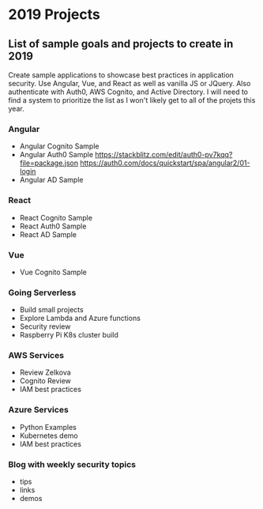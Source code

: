 # 2019 Projects

## List of sample goals and projects to create in 2019

Create sample applications to showcase best practices in application security. Use Angular, Vue, and React as well as vanilla JS or JQuery. Also authenticate with Auth0, AWS Cognito, and Active Directory. I will need to find a system to prioritize the list as I won't likely get to all of the projets this year.  

### Angular
- Angular Cognito Sample
- Angular Auth0 Sample
  https://stackblitz.com/edit/auth0-pv7kqq?file=package.json
  https://auth0.com/docs/quickstart/spa/angular2/01-login
- Angular AD Sample

### React
- React Cognito Sample
- React Auth0 Sample
- React AD Sample

### Vue
- Vue Cognito Sample

### Going Serverless
- Build small projects
- Explore Lambda and Azure functions
- Security review
- Raspberry Pi K8s cluster build

### AWS Services
- Review Zelkova
- Cognito Review
- IAM best practices

### Azure Services
- Python Examples
- Kubernetes demo
- IAM best practices

### Blog with weekly security topics
- tips
- links
- demos
